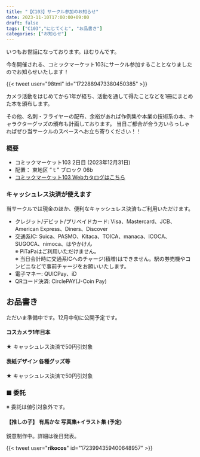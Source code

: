 ```yaml
---
title: "【C103】サークル参加のお知らせ"
date: 2023-11-10T17:00:00+09:00
draft: false
tags: ["C103","にじてくと", "お品書き"]
categories: ["お知らせ"]
---
```


いつもお世話になっております。ほむりんです。

今冬開催される、コミックマーケット103にサークル参加することとなりましたのでお知らせいたします！

{{< tweet user="98tml" id="1722889473380450385" >}}

カメラ活動をはじめてから1年が経ち、活動を通して得たことなどを1冊にまとめた本を頒布します。

その他、名刺・フライヤーの配布、余裕があれば作例集や本業の技術系の本、キャラクターグッズの頒布も計画しております。
当日ご都合が合う方いらっしゃればぜひ当サークルのスペースへお立ち寄りください！！

### 概要

- コミックマーケット103 2日目 (2023年12月31日)
- 配置： 東地区 “ｔ” ブロック 06b 
- [コミックマーケット103 Webカタログはこちら](https://webcatalog.circle.ms/Perma/Circle/10448152/)

### キャッシュレス決済が使えます

当サークルでは現金のほか、便利なキャッシュレス決済もご利用いただけます。

- クレジット/デビット/プリベイドカード: Visa、Mastercard、JCB、American Express、Diners、Discover
- 交通系IC: Suica、PASMO、Kitaca、TOICA、manaca、ICOCA、SUGOCA、nimoca、はやかけん  
※ PiTaPaはご利用いただけません。   
※ 当日会計時に交通系ICへのチャージ(積増)はできません。駅の券売機やコンビニなどで事前チャージをお願いいたします。
- 電子マネー: QUICPay、iD
- QRコード決済: CirclePAY(J-Coin Pay)

## お品書き

ただいま準備中です。12月中旬に公開予定です。

#### コスカメラ1年目本 

★ キャッシュレス決済で50円引対象

#### 表紙デザイン 各種グッズ等

★ キャッシュレス決済で50円引対象


### ■ 委託

※ 委託は値引対象外です。

#### 【推しの子】 有馬かな 写真集+イラスト集 (予定)

鋭意制作中。詳細は後日発表。

{{< tweet user="__rikocos__" id="1723994359400648957" >}}

